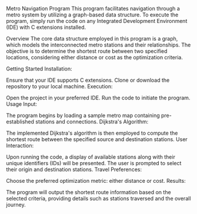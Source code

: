 Metro Navigation Program
This program facilitates navigation through a metro system by utilizing a graph-based data structure. To execute the program, simply run the code on any Integrated Development Environment (IDE) with C extensions installed.

Overview
The core data structure employed in this program is a graph, which models the interconnected metro stations and their relationships. The objective is to determine the shortest route between two specified locations, considering either distance or cost as the optimization criteria.

Getting Started
Installation:

Ensure that your IDE supports C extensions.
Clone or download the repository to your local machine.
Execution:

Open the project in your preferred IDE.
Run the code to initiate the program.
Usage
Input:

The program begins by loading a sample metro map containing pre-established stations and connections.
Dijkstra's Algorithm:

The implemented Dijkstra's algorithm is then employed to compute the shortest route between the specified source and destination stations.
User Interaction:

Upon running the code, a display of available stations along with their unique identifiers (IDs) will be presented.
The user is prompted to select their origin and destination stations.
Travel Preferences:

Choose the preferred optimization metric: either distance or cost.
Results:

The program will output the shortest route information based on the selected criteria, providing details such as stations traversed and the overall journey.
